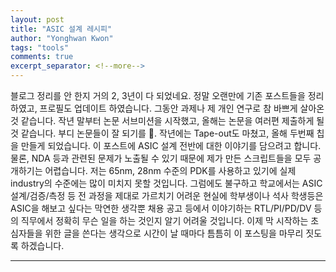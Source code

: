 ```yaml
---
layout: post
title: "ASIC 설계 레시피"
author: "Yonghwan Kwon"
tags: "tools"
comments: true
excerpt_separator: <!--more-->
---
```

블로그 정리를 안 한지 거의 2, 3년이 다 되었네요. 정말 오랜만에 기존 포스트들을 정리하였고, 프로필도 업데이트 하였습니다. 그동안 과제나 제 개인 연구로 참 바쁘게 살아온 것 같습니다. 작년 말부터 논문 서브미션을 시작했고, 올해는 논문을 여러편 제출하게 될 것 같습니다. 부디 논문들이 잘 되기를 🙏. 작년에는 Tape-out도 마쳤고, 올해 두번째 칩을 만들게 되었습니다. 이 포스트에 ASIC 설계 전반에 대한 이야기를 담으려고 합니다. 물론, NDA 등과 관련된 문제가 노출될 수 있기 때문에 제가 만든 스크립트들을 모두 공개하기는 어렵습니다. 저는 65nm, 28nm 수준의 PDK를 사용하고 있기에 실제 industry의 수준에는 많이 미치지 못할 것입니다. 그럼에도 불구하고 학교에서는 ASIC 설계/검증/측정 등 전 과정을 제대로 가르치기 어려운 현실에 학부생이나 석사 학생등은 ASIC을 해보고 싶다는 막연한 생각뿐 채용 공고 등에서 이야기하는 RTL/PI/PD/DV 등의 직무에서 정확히 무슨 일을 하는 것인지 알기 어려울 것입니다. 이제 막 시작하는 초심자들을 위한 글을 쓴다는 생각으로 시간이 날 때마다 틈틈히 이 포스팅을 마무리 짓도록 하겠습니다.  <!--more-->

---
